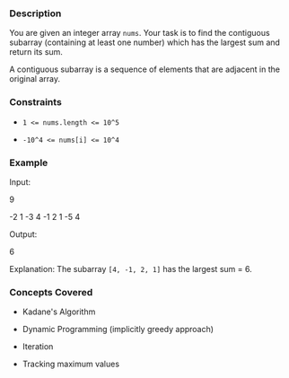 ### Description
You are given an integer array `nums`. Your task is to find the contiguous subarray (containing at least one number) which has the largest sum and return its sum.

A contiguous subarray is a sequence of elements that are adjacent in the original array.

### Constraints
- `1 <= nums.length <= 10^5`
- `-10^4 <= nums[i] <= 10^4`

### Example
Input:

9
-2 1 -3 4 -1 2 1 -5 4

Output:

6

Explanation: The subarray `[4, -1, 2, 1]` has the largest sum = 6.

### Concepts Covered
- Kadane's Algorithm
- Dynamic Programming (implicitly greedy approach)
- Iteration
- Tracking maximum values
